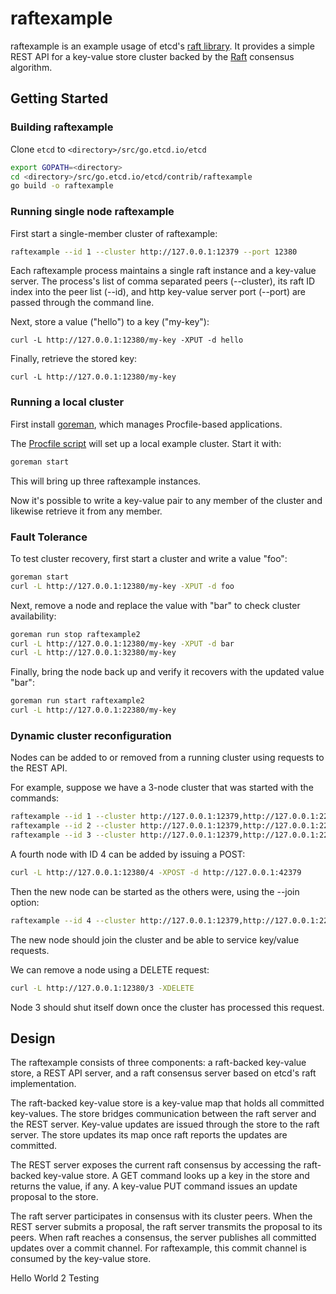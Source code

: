 # raftexample

raftexample is an example usage of etcd's [raft library](../../raft). It provides a simple REST API for a key-value store cluster backed by the [Raft][raft] consensus algorithm.

[raft]: http://raftconsensus.github.io/

## Getting Started

### Building raftexample

Clone `etcd` to `<directory>/src/go.etcd.io/etcd`

```sh
export GOPATH=<directory>
cd <directory>/src/go.etcd.io/etcd/contrib/raftexample
go build -o raftexample
```

### Running single node raftexample

First start a single-member cluster of raftexample:

```sh
raftexample --id 1 --cluster http://127.0.0.1:12379 --port 12380
```

Each raftexample process maintains a single raft instance and a key-value server.
The process's list of comma separated peers (--cluster), its raft ID index into the peer list (--id), and http key-value server port (--port) are passed through the command line.

Next, store a value ("hello") to a key ("my-key"):

```
curl -L http://127.0.0.1:12380/my-key -XPUT -d hello
```

Finally, retrieve the stored key:

```
curl -L http://127.0.0.1:12380/my-key
```

### Running a local cluster

First install [goreman](https://github.com/mattn/goreman), which manages Procfile-based applications.

The [Procfile script](./Procfile) will set up a local example cluster. Start it with:

```sh
goreman start
```

This will bring up three raftexample instances.

Now it's possible to write a key-value pair to any member of the cluster and likewise retrieve it from any member.

### Fault Tolerance

To test cluster recovery, first start a cluster and write a value "foo":
```sh
goreman start
curl -L http://127.0.0.1:12380/my-key -XPUT -d foo
```

Next, remove a node and replace the value with "bar" to check cluster availability:

```sh
goreman run stop raftexample2
curl -L http://127.0.0.1:12380/my-key -XPUT -d bar
curl -L http://127.0.0.1:32380/my-key
```

Finally, bring the node back up and verify it recovers with the updated value "bar":
```sh
goreman run start raftexample2
curl -L http://127.0.0.1:22380/my-key
```

### Dynamic cluster reconfiguration

Nodes can be added to or removed from a running cluster using requests to the REST API.

For example, suppose we have a 3-node cluster that was started with the commands:
```sh
raftexample --id 1 --cluster http://127.0.0.1:12379,http://127.0.0.1:22379,http://127.0.0.1:32379 --port 12380
raftexample --id 2 --cluster http://127.0.0.1:12379,http://127.0.0.1:22379,http://127.0.0.1:32379 --port 22380
raftexample --id 3 --cluster http://127.0.0.1:12379,http://127.0.0.1:22379,http://127.0.0.1:32379 --port 32380
```

A fourth node with ID 4 can be added by issuing a POST:
```sh
curl -L http://127.0.0.1:12380/4 -XPOST -d http://127.0.0.1:42379
```

Then the new node can be started as the others were, using the --join option:
```sh
raftexample --id 4 --cluster http://127.0.0.1:12379,http://127.0.0.1:22379,http://127.0.0.1:32379,http://127.0.0.1:42379 --port 42380 --join
```

The new node should join the cluster and be able to service key/value requests.

We can remove a node using a DELETE request:
```sh
curl -L http://127.0.0.1:12380/3 -XDELETE
```

Node 3 should shut itself down once the cluster has processed this request.

## Design

The raftexample consists of three components: a raft-backed key-value store, a REST API server, and a raft consensus server based on etcd's raft implementation.

The raft-backed key-value store is a key-value map that holds all committed key-values.
The store bridges communication between the raft server and the REST server.
Key-value updates are issued through the store to the raft server.
The store updates its map once raft reports the updates are committed.

The REST server exposes the current raft consensus by accessing the raft-backed key-value store.
A GET command looks up a key in the store and returns the value, if any.
A key-value PUT command issues an update proposal to the store.

The raft server participates in consensus with its cluster peers.
When the REST server submits a proposal, the raft server transmits the proposal to its peers.
When raft reaches a consensus, the server publishes all committed updates over a commit channel.
For raftexample, this commit channel is consumed by the key-value store.

Hello World 2
Testing
